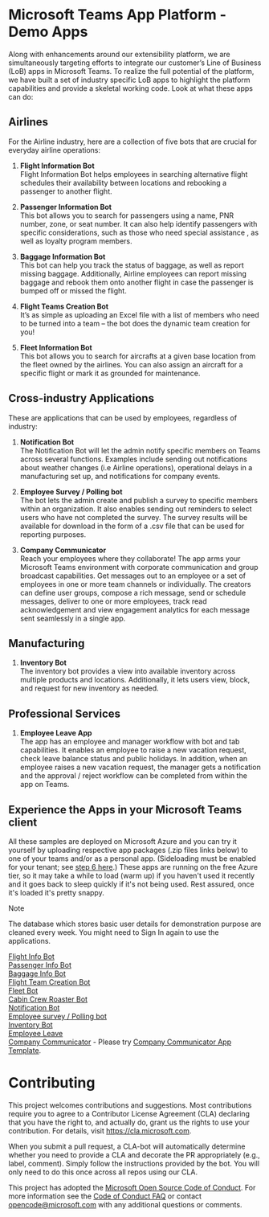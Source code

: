 #  Microsoft Teams App Platform - Demo Apps
Along with enhancements around our extensibility platform, we are simultaneously targeting efforts to integrate our customer’s Line of Business (LoB) apps in Microsoft Teams. To realize the full potential of the platform, we have built a set of industry specific LoB apps to highlight the platform capabilities and provide a skeletal working code. Look at what these apps can do:


## Airlines

For the Airline industry, here are a collection of five bots that are crucial for everyday airline operations:

1. **Flight Information Bot**<br>
    Flight Information Bot helps employees in searching alternative flight schedules their availability between locations and rebooking a passenger to another flight.    

2. **Passenger Information Bot**<br>
    This bot allows you to search for passengers using a name, PNR number, zone, or seat number. It can also help identify passengers with specific considerations, such as those who need special assistance  , as well as loyalty program members.

3. **Baggage Information Bot**<br>
    This bot can help you track the status of baggage, as well as report missing baggage. Additionally, Airline employees can report missing baggage and rebook them   onto another flight in case the passenger is bumped off or missed the flight.

4. **Flight Teams Creation Bot**<br>
    It’s as simple as uploading an Excel file with a list of members who need to be turned into a team – the bot does the dynamic team creation for you!

5. **Fleet Information Bot**<br>
    This bot allows you to search for aircrafts at a given base location from the fleet owned by the airlines. You can also assign an aircraft for a specific flight or mark it as grounded for maintenance.<br>

## Cross-industry Applications 

These are applications that can be used by employees, regardless of industry:

1. **Notification Bot**<br>
    The Notification Bot will let the admin notify specific members on Teams across several functions. Examples include sending out notifications about weather changes (i.e Airline operations), operational delays in a manufacturing set up, and notifications for company events. 

2. **Employee Survey / Polling bot**<br>
    The bot lets the admin create and publish a survey to specific members within an organization. It also enables sending out reminders to select users who have not completed the survey. The survey results will be available for download in the form of a .csv file that can be used for reporting purposes. 

3. **Company Communicator**<br>
    Reach your employees where they collaborate! The app arms your Microsoft Teams environment with corporate communication and group broadcast capabilities. Get messages out to an employee or a set of employees in one or more team channels or individually. The creators can define user groups, compose a rich message, send or schedule messages, deliver to one or more employees, track read acknowledgement and view engagement analytics for each message sent seamlessly in a single app.

## Manufacturing

1. **Inventory Bot**<br>
    The inventory bot provides a view into available inventory across multiple products and locations. Additionally, it lets users view, block, and request for new inventory as needed.

## Professional Services 

1. **Employee Leave App**<br>
    The app has an employee and manager workflow with bot and tab capabilities. It enables an employee to raise a new vacation request, check leave balance status and public holidays. In addition, when an employee raises a new vacation request, the manager gets a notification and the approval / reject workflow can be completed from within the app on Teams.  

## Experience the Apps in your Microsoft Teams client

All these samples are deployed on Microsoft Azure and you can try it yourself by uploading respective app packages (.zip files links below) to one of your teams and/or as a personal app. (Sideloading must be enabled for your tenant; see [step 6 here](https://docs.microsoft.com/en-us/microsoftteams/platform/get-started/get-started-tenant#turn-on-microsoft-teams-for-your-organization).) These apps are running on the free Azure tier, so it may take a while to load (warm up) if you haven't used it recently and it goes back to sleep quickly if it's not being used. Rest assured, once it's loaded it's pretty snappy.

> [!NOTE]
> The database which stores basic user details for demonstration purpose are cleaned every week. You might need to Sign In again to use the applications.


[Flight Info Bot](Airline/FlightInfo/Manifest/Flight%20Info%20App%20Manifest.zip)<br>
[Passenger Info Bot](Airline/PassengerInfo/Manifest/Passenger%20Information%20App%20Manifest.zip)<br>
[Baggage Info Bot](Airline/BaggageInfo/Manifest/Baggage%20Info%20App%20Manifest.zip)<br>
[Flight Team Creation Bot](Airline/FlightTeamCreation/Manifest/Flight%20Team%20Creation%20App%20Manifest.zip)<br>
[Fleet Bot](Airline/FleetInfoBot/Manifest/FleetInfo%20App%20Manifest.zip)<br>
[Cabin Crew Roaster Bot](Airline/XAirlines/Manifest/Airlines%20Manifest.zip)<br>
[Notification Bot](Cross%20Vertical/NotificationBot/Manifest/Notification%20App.zip)<br>
[Employee survey / Polling bot](Cross%20Vertical/PollingBot/Manifest/Polling%20App%20Manifest.zip)<br>
[Inventory Bot](Manufacturing/InventoryBot/Manifest/Inventory%20App%20Manifest.zip)<br>
[Employee Leave](Professional%20Services/LeaveBot/Manifest/Leave%20App%20Manifest.zip)<br>
[Company Communicator](Cross%20Vertical/CompanyCommunicator/Manifest/Company%20Communicator%20App%20Manifest.zip) - Please try [Company Communicator App Template](https://docs.microsoft.com/en-us/microsoftteams/platform/samples/app-templates#company-communicator).
<br>
# Contributing

This project welcomes contributions and suggestions.  Most contributions require you to agree to a
Contributor License Agreement (CLA) declaring that you have the right to, and actually do, grant us
the rights to use your contribution. For details, visit https://cla.microsoft.com.

When you submit a pull request, a CLA-bot will automatically determine whether you need to provide
a CLA and decorate the PR appropriately (e.g., label, comment). Simply follow the instructions
provided by the bot. You will only need to do this once across all repos using our CLA.

This project has adopted the [Microsoft Open Source Code of Conduct](https://opensource.microsoft.com/codeofconduct/).
For more information see the [Code of Conduct FAQ](https://opensource.microsoft.com/codeofconduct/faq/) or
contact [opencode@microsoft.com](mailto:opencode@microsoft.com) with any additional questions or comments.
